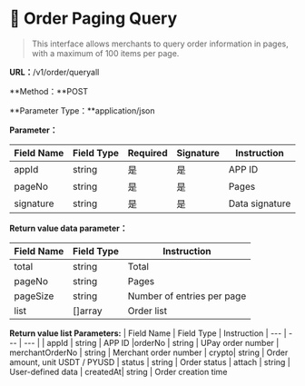 # 📂 Order Paging Query

> This interface allows merchants to query order information in pages, with a maximum of 100 items per page.

**URL：**/v1/order/queryall

**Method：**POST

**Parameter Type：**application/json

**Parameter：**

| Field Name | Field Type | Required | Signature | Instruction
| --------- | -------- | -------- | -------- | -------- |
| appId     | string   | 是       | 是       |  APP ID   |
| pageNo    | string   | 是       | 是       |  Pages     |
| signature | string   | 是       | 是       | Data signature |

**Return value data parameter：**

| Field Name | Field Type | Instruction     |
| -------- | -------- | -------- |
| total    | string   | Total     |
| pageNo   | string   | Pages     |
| pageSize | string   | Number of entries per page |
| list     | []array  | Order list |

**Return value list Parameters:**
| Field Name | Field Type | Instruction
| --- | --- | --- |
| appId | string | APP ID
|orderNo | string | UPay order number
| merchantOrderNo | string | Merchant order number
| crypto| string | Order amount, unit USDT / PYUSD
| status | string | Order status
| attach | string | User-defined data
| createdAt| string | Order creation time
